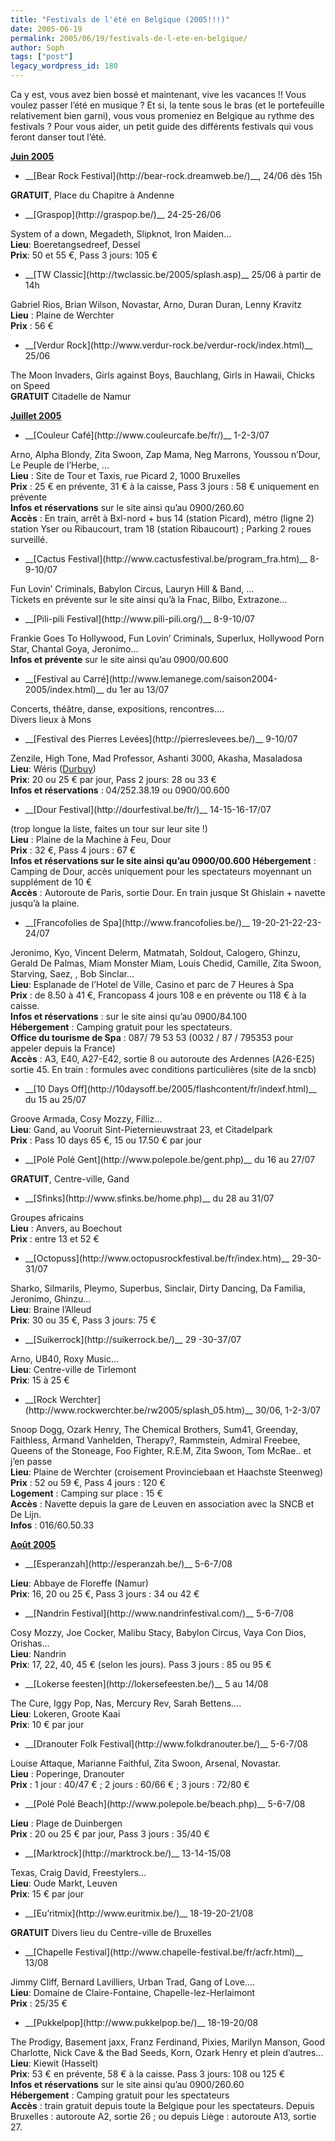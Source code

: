 ```yaml
---
title: "Festivals de l'été en Belgique (2005!!!)"
date: 2005-06-19
permalink: 2005/06/19/festivals-de-l-ete-en-belgique/
author: Soph
tags: ["post"]
legacy_wordpress_id: 180
---
```


Ca y est, vous avez bien bossé et maintenant, vive les vacances !! Vous voulez passer l&#8217;été en musique&nbsp;? Et si, la tente sous le bras (et le portefeuille relativement bien garni), vous vous promeniez en Belgique au rythme des festivals&nbsp;? Pour vous aider, un petit guide des différents festivals qui vous feront danser tout l&#8217;été.

<!-- excerpt -->

<ins>__Juin 2005__</ins>

 <ul> <li>__[Bear Rock Festival](http://bear-rock.dreamweb.be/)__, 24/06 dès 15h<br /></li> </ul> 

__GRATUIT__, Place du Chapitre à Andenne

 <ul> <li>__[Graspop](http://graspop.be/)__ 24-25-26/06</li> </ul> 

System of a down, Megadeth, Slipknot, Iron Maiden&#8230;<br />
__Lieu__: Boeretangsedreef, Dessel<br />
__Prix__: 50 et 55 &#8364;, Pass 3 jours: 105 &#8364;

 <ul> <li>__[TW Classic](http://twclassic.be/2005/splash.asp)__ 25/06 à partir de 14h</li> </ul> 

Gabriel Rios, Brian Wilson, Novastar, Arno, Duran Duran, Lenny Kravitz<br />
__Lieu__&nbsp;: Plaine de Werchter<br />
__Prix__&nbsp;: 56 &#8364;

 <ul> <li>__[Verdur Rock](http://www.verdur-rock.be/verdur-rock/index.html)__ 25/06</li> </ul> 

The Moon Invaders, Girls against Boys, Bauchlang, Girls in Hawaii, Chicks on Speed<br />
__GRATUIT__ Citadelle de Namur

<ins>__Juillet 2005__</ins>

 <ul> <li>__[Couleur Café](http://www.couleurcafe.be/fr/)__ 1-2-3/07</li> </ul> 

Arno, Alpha Blondy, Zita Swoon, Zap Mama, Neg Marrons, Youssou n&#8217;Dour, Le Peuple de l&#8217;Herbe, &#8230;<br />
__Lieu__&nbsp;: Site de Tour et Taxis, rue Picard 2, 1000 Bruxelles<br />
__Prix__&nbsp;: 25 &#8364; en prévente, 31 &#8364; à la caisse, Pass 3 jours&nbsp;: 58 &#8364; uniquement en prévente<br />
__Infos et réservations__ sur le site ainsi qu&#8217;au 0900/260.60<br />
__Accès__&nbsp;: En train, arrêt à Bxl-nord + bus 14 (station Picard), métro (ligne 2) station Yser ou Ribaucourt, tram 18 (station Ribaucourt)&nbsp;; Parking 2 roues surveillé.

 <ul> <li>__[Cactus Festival](http://www.cactusfestival.be/program_fra.htm)__ 8-9-10/07</li> </ul> 

Fun Lovin&#8217; Criminals, Babylon Circus, Lauryn Hill &amp; Band, &#8230;<br />
Tickets en prévente sur le site ainsi qu&#8217;à la Fnac, Bilbo, Extrazone&#8230;

 <ul> <li>__[Pili-pili Festival](http://www.pili-pili.org/)__ 8-9-10/07</li> </ul> 

Frankie Goes To Hollywood, Fun Lovin&#8217; Criminals, Superlux, Hollywood Porn Star, Chantal Goya, Jeronimo&#8230;<br />
__Infos et prévente__ sur le site ainsi qu&#8217;au 0900/00.600

 <ul> <li>__[Festival au Carré](http://www.lemanege.com/saison2004-2005/index.html)__ du 1er au 13/07</li> </ul> 

Concerts, théâtre, danse, expositions, rencontres&#8230;.<br />
Divers lieux à Mons

 <ul> <li>__[Festival des Pierres Levées](http://pierreslevees.be/)__ 9-10/07</li> </ul> 

Zenzile, High Tone, Mad Professor, Ashanti 3000, Akasha, Masaladosa<br />
__Lieu__: Wéris ([Durbuy](http://www.durbuyadventure.be/))<br />
__Prix__: 20 ou 25 &#8364; par jour, Pass 2 jours: 28 ou 33 &#8364;<br />
__Infos et réservations__&nbsp;: 04/252.38.19 ou 0900/00.600

 <ul> <li>__[Dour Festival](http://dourfestival.be/fr/)__ 14-15-16-17/07</li> </ul> 

(trop longue la liste, faites un tour sur leur site !)<br />
__Lieu__&nbsp;: Plaine de la Machine à Feu, Dour<br />
__Prix__&nbsp;: 32 &#8364;, Pass 4 jours&nbsp;: 67 &#8364;<br />
____Infos et réservations__ sur le site ainsi qu&#8217;au 0900/00.600 Hébergement__&nbsp;: Camping de Dour, accès uniquement pour les spectateurs moyennant un supplément de 10 &#8364;<br />
__Accès__&nbsp;: Autoroute de Paris, sortie Dour. En train jusque St Ghislain + navette jusqu&#8217;à la plaine.

 <ul> <li>__[Francofolies de Spa](http://www.francofolies.be/)__ 19-20-21-22-23-24/07</li> </ul> 

Jeronimo, Kyo, Vincent Delerm, Matmatah, Soldout, Calogero, Ghinzu, Gerald De Palmas, Miam Monster Miam, Louis Chedid, Camille, Zita Swoon, Starving, Saez, , Bob Sinclar&#8230;<br />
__Lieu__: Esplanade de l&#8217;Hotel de Ville, Casino et parc de 7 Heures à Spa<br />
__Prix__&nbsp;: de 8.50 à 41 &#8364;, Francopass 4 jours 108 e en prévente ou 118 &#8364; à la caisse.<br />
__Infos et réservations__&nbsp;: sur le site ainsi qu&#8217;au 0900/84.100<br />
__Hébergement__&nbsp;: Camping gratuit pour les spectateurs. <br />
__Office du tourisme de Spa__&nbsp;: 087/ 79 53 53 (0032 / 87 / 795353 pour appeler depuis la France)<br />
__Accès__&nbsp;: A3, E40, A27-E42, sortie 8 ou  autoroute des Ardennes (A26-E25) sortie 45. En train&nbsp;: formules avec conditions particulières (site de la sncb)

 <ul> <li>__[10 Days Off](http://10daysoff.be/2005/flashcontent/fr/indexf.html)__ du 15 au 25/07</li> </ul> 

Groove Armada, Cosy Mozzy, Filliz&#8230;<br />
__Lieu__: Gand, au Vooruit Sint-Pieternieuwstraat 23, et Citadelpark<br />
__Prix__&nbsp;: Pass 10 days 65 &#8364;, 15 ou 17.50 &#8364; par jour

 <ul> <li>__[Polé Polé Gent](http://www.polepole.be/gent.php)__ du 16 au 27/07</li> </ul> 

__GRATUIT__, Centre-ville, Gand

 <ul> <li>__[Sfinks](http://www.sfinks.be/home.php)__ du 28 au 31/07</li> </ul> 

Groupes africains<br />
__Lieu__&nbsp;: Anvers, au Boechout<br />
__Prix__&nbsp;: entre 13 et 52 &#8364;

 <ul> <li>__[Octopuss](http://www.octopusrockfestival.be/fr/index.htm)__ 29-30-31/07</li> </ul> 

Sharko, Silmarils, Pleymo, Superbus, Sinclair, Dirty Dancing, Da Familia, Jeronimo, Ghinzu&#8230;<br />
__Lieu__: Braine l&#8217;Alleud <br />
__Prix__: 30 ou 35 &#8364;, Pass 3 jours: 75 &#8364;

 <ul> <li>__[Suikerrock](http://suikerrock.be/)__ 29 -30-37/07</li> </ul> 

Arno, UB40, Roxy Music&#8230;<br />
__Lieu__: Centre-ville de Tirlemont<br />
__Prix__: 15 à 25 &#8364;

 <ul> <li>__[Rock Werchter](http://www.rockwerchter.be/rw2005/splash_05.htm)__ 30/06, 1-2-3/07</li> </ul> 

Snoop Dogg, Ozark Henry, The Chemical Brothers, Sum41, Greenday,  Faithless, Armand Vanhelden, Therapy?, Rammstein, Admiral Freebee, Queens of the Stoneage, Foo Fighter, R.E.M, Zita Swoon, Tom McRae.. et j&#8217;en passe<br />
__Lieu__: Plaine de Werchter (croisement Provinciebaan et Haachste Steenweg)<br />
__Prix__&nbsp;: 52 ou 59 &#8364;, Pass 4 jours&nbsp;: 120 &#8364;<br />
__Logement__&nbsp;: Camping sur place&nbsp;: 15 &#8364;<br />
__Accès__&nbsp;: Navette depuis la gare de Leuven en association avec la SNCB et De Lijn.<br />
__Infos__&nbsp;: 016/60.50.33

<ins>__Août 2005__</ins>

 <ul> <li>__[Esperanzah](http://esperanzah.be/)__ 5-6-7/08</li> </ul> 

__Lieu__: Abbaye de Floreffe (Namur) <br />
__Prix__: 16, 20 ou 25 &#8364;, Pass 3 jours&nbsp;: 34 ou 42 &#8364;

 <ul> <li>__[Nandrin Festival](http://www.nandrinfestival.com/)__ 5-6-7/08</li> </ul> 

Cosy Mozzy, Joe Cocker, Malibu Stacy, Babylon Circus, Vaya Con Dios, Orishas&#8230;<br />
__Lieu__: Nandrin<br />
__Prix__: 17, 22, 40, 45 &#8364; (selon les jours). Pass 3 jours&nbsp;: 85 ou 95 &#8364;

 <ul> <li>__[Lokerse feesten](http://lokersefeesten.be/)__ 5 au 14/08</li> </ul> 

The Cure, Iggy Pop, Nas, Mercury Rev, Sarah Bettens&#8230;.<br />
__Lieu__: Lokeren, Groote Kaai<br />
__Prix__: 10 &#8364; par jour

 <ul> <li>__[Dranouter Folk Festival](http://www.folkdranouter.be/)__ 5-6-7/08</li> </ul> 

Louise Attaque, Marianne Faithful, Zita Swoon, Arsenal, Novastar.<br />
__Lieu__&nbsp;: Poperinge, Dranouter<br />
__Prix__&nbsp;: 1 jour&nbsp;: 40/47 &#8364;&nbsp;; 2 jours&nbsp;: 60/66 &#8364;&nbsp;; 3 jours&nbsp;: 72/80 &#8364;

 <ul> <li>__[Polé Polé Beach](http://www.polepole.be/beach.php)__ 5-6-7/08</li> </ul> 

__Lieu__&nbsp;: Plage de Duinbergen<br />
__Prix__&nbsp;: 20 ou 25 &#8364; par jour, Pass 3 jours&nbsp;: 35/40 &#8364;

 <ul> <li>__[Marktrock](http://marktrock.be/)__ 13-14-15/08</li> </ul> 

Texas, Craig David, Freestylers&#8230;<br />
__Lieu__: Oude Markt, Leuven<br />
__Prix__: 15 &#8364; par jour

 <ul> <li>__[Eu&#8217;ritmix](http://www.euritmix.be/)__ 18-19-20-21/08</li> </ul> 

__GRATUIT__ Divers lieu du Centre-ville de Bruxelles

 <ul> <li>__[Chapelle Festival](http://www.chapelle-festival.be/fr/acfr.html)__ 13/08</li> </ul> 

Jimmy Cliff, Bernard Lavilliers, Urban Trad, Gang of Love&#8230;.<br />
__Lieu__: Domaine de Claire-Fontaine, Chapelle-lez-Herlaimont<br />
__Prix__&nbsp;: 25/35 &#8364;

 <ul> <li>__[Pukkelpop](http://www.pukkelpop.be/)__ 18-19-20/08</li> </ul> 

The Prodigy, Basement jaxx, Franz Ferdinand, Pixies, Marilyn Manson, Good Charlotte, Nick Cave &amp; the Bad Seeds, Korn, Ozark Henry et plein d&#8217;autres&#8230;<br />
__Lieu__: Kiewit (Hasselt)<br />
__Prix__: 53 &#8364; en prévente, 58 &#8364; à la caisse. Pass 3 jours: 108 ou 125 &#8364;<br />
__Infos et réservations__ sur le site ainsi qu&#8217;au 0900/260.60<br />
__Hébergement__&nbsp;: Camping gratuit pour les spectateurs<br />
__Accès__&nbsp;: train gratuit depuis toute la Belgique pour les spectateurs. Depuis Bruxelles&nbsp;: autoroute A2, sortie 26&nbsp;; ou depuis Liège&nbsp;: autoroute A13, sortie 27.
